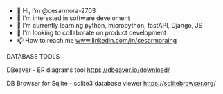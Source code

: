 - 👋 Hi, I’m @cesarmora-2703
- 👀 I’m interested in software develoment
- 🌱 I’m currently learning python, micropython, fastAPI, Django, JS
- 💞️ I’m looking to collaborate on product development
- 📫 How to reach me www.linkedin.com/in/cesarmoraing

DATABASE TOOLS

DBeaver - ER diagrams tool
https://dbeaver.io/download/

DB Browser for Sqlite - sqlite3 database viewer
https://sqlitebrowser.org/
